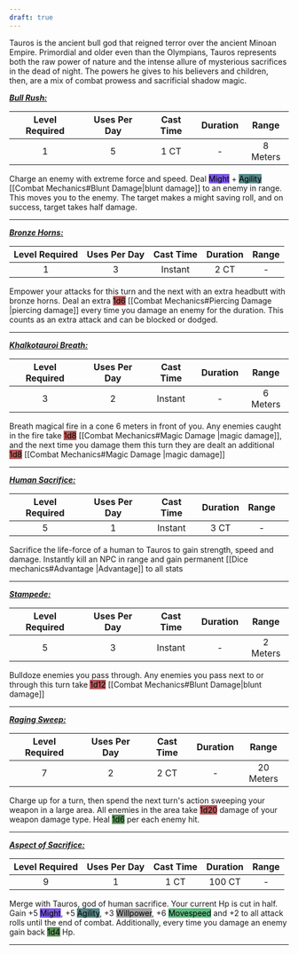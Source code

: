 ```yaml
---
draft: true
---
```


Tauros is the ancient bull god that reigned terror over the ancient Minoan Empire.
Primordial and older even than the Olympians, Tauros represents both the raw power of nature and the intense allure of mysterious sacrifices in the dead of night.
The powers he gives to his believers and children, then, are a mix of combat prowess and sacrificial shadow magic.




<b><ins><i>Bull Rush:</i></ins></b>

| Level Required | Uses Per Day | Cast Time | Duration |  Range   |
|:--------------:|:------------:|:---------:|:--------:|:--------:|
|       1        |      5       |   1 CT    |    -     | 8 Meters | 

Charge an enemy with extreme force and speed.
Deal <mark style="background: #3800D7A6;">Might</mark> + <mark style="background: #004A4CA6;">Agility</mark> [[Combat Mechanics#Blunt Damage|blunt damage]] to an enemy in range.
This moves you to the enemy.
The target makes a might saving roll, and on success, target takes half damage.

------------------

<b><ins><i>Bronze Horns:</i></ins></b>

| Level Required | Uses Per Day | Cast Time | Duration | Range |
|:--------------:|:------------:|:---------:|:--------:|:-----:|
|       1        |      3       |  Instant  |   2 CT   |   -   | 

Empower your attacks for this turn and the next with an extra headbutt with bronze horns.
Deal an extra <mark style="background: #930000A6;">1d6</mark> [[Combat Mechanics#Piercing Damage |piercing damage]] every time you damage an enemy for the duration.
This counts as an extra attack and can be blocked or dodged.

------------------

<b><ins><i>Khalkotauroi Breath:</i></ins></b>

| Level Required | Uses Per Day | Cast Time | Duration |  Range   |
|:--------------:|:------------:|:---------:|:--------:|:--------:|
|       3        |      2       |  Instant  |    -     | 6 Meters | 

Breath magical fire in a cone 6 meters in front of you.
Any enemies caught in the fire take <mark style="background: #930000A6;">1d8</mark> [[Combat Mechanics#Magic Damage |magic damage]], and the next time you damage them this turn they are dealt an additional <mark style="background: #930000A6;">1d8</mark> [[Combat Mechanics#Magic Damage |magic damage]] 

------------------

<b><ins><i>Human Sacrifice:</i></ins></b>

| Level Required | Uses Per Day | Cast Time | Duration | Range |     |
| :------------: | :----------: | :-------: | :------: | :---: | --- |
|       5        |      1       |  Instant  |   3 CT   |   -   |     |

Sacrifice the life-force of a human to Tauros to gain strength, speed and damage.
Instantly kill an NPC in range and gain permanent [[Dice mechanics#Advantage |Advantage]] to all stats

------------------

<b><ins><i>Stampede:</i></ins></b>

| Level Required | Uses Per Day | Cast Time | Duration |  Range   |
|:--------------:|:------------:|:---------:|:--------:|:--------:|
|       5        |      3       |   Instant    |    -     | 2 Meters | 

Bulldoze enemies you pass through.
Any enemies you pass next to or through this turn take <mark style="background: #930000A6;">1d12</mark> [[Combat Mechanics#Blunt Damage|blunt damage]]

------------------

<b><ins><i>Raging Sweep:</i></ins></b>

| Level Required | Uses Per Day | Cast Time | Duration |   Range   |
|:--------------:|:------------:|:---------:|:--------:|:---------:|
|       7        |      2       |   2 CT    |    -     | 20 Meters | 

Charge up for a turn, then spend the next turn's action sweeping your weapon in a large area.
All enemies in the area take <mark style="background: #930000A6;">1d20</mark> damage of your weapon damage type.
Heal <mark style="background: #045B00A6;">1d6</mark> per each enemy hit.

------------------

<b><ins><i>Aspect of Sacrifice:</i></ins></b>

| Level Required | Uses Per Day | Cast Time | Duration | Range |
|:--------------:|:------------:|:---------:|:--------:|:-----:|
|       9        |      1       |   1 CT    |   100 CT   |   -   | 

Merge with Tauros, god of human sacrifice.
Your current Hp is cut in half.
Gain +5 <mark style="background: #3800D7A6;">Might</mark>, +5 <mark style="background: #004A4CA6;">Agility</mark>, +3 <mark style="background: #A5A5A5;">Willpower</mark>, +6 <mark style="background: #60BB81;">Movespeed</mark> and +2 to all attack rolls until the end of combat.
Additionally, every time you damage an enemy gain back <mark style="background: #045B00A6;">1d4</mark> Hp.


------------------